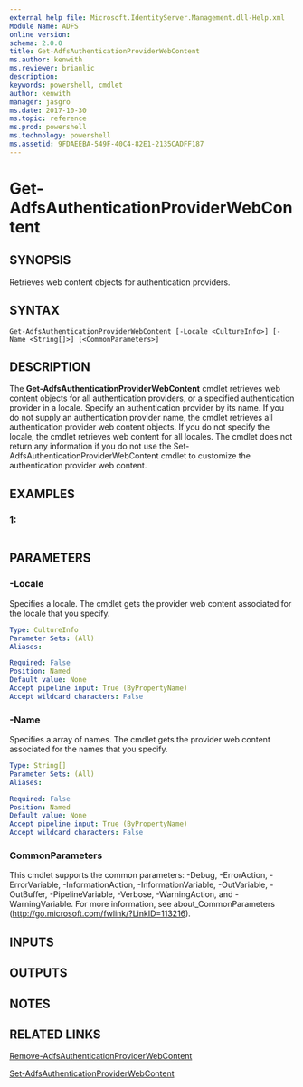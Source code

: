 ```yaml
---
external help file: Microsoft.IdentityServer.Management.dll-Help.xml
Module Name: ADFS
online version: 
schema: 2.0.0
title: Get-AdfsAuthenticationProviderWebContent
ms.author: kenwith
ms.reviewer: brianlic
description: 
keywords: powershell, cmdlet
author: kenwith
manager: jasgro
ms.date: 2017-10-30
ms.topic: reference
ms.prod: powershell
ms.technology: powershell
ms.assetid: 9FDAEEBA-549F-40C4-82E1-2135CADFF187
---
```


# Get-AdfsAuthenticationProviderWebContent

## SYNOPSIS
Retrieves web content objects for authentication providers.

## SYNTAX

```
Get-AdfsAuthenticationProviderWebContent [-Locale <CultureInfo>] [-Name <String[]>] [<CommonParameters>]
```

## DESCRIPTION
The **Get-AdfsAuthenticationProviderWebContent** cmdlet retrieves web content objects for all authentication providers, or a specified authentication provider in a locale.
Specify an authentication provider by its name.
If you do not supply an authentication provider name, the cmdlet retrieves all authentication provider web content objects.
If you do not specify the locale, the cmdlet retrieves web content for all locales.
The cmdlet does not return any information if you do not use the Set-AdfsAuthenticationProviderWebContent cmdlet to customize the authentication provider web content.

## EXAMPLES

### 1:
```

```

## PARAMETERS

### -Locale
Specifies a locale.
The cmdlet gets the provider web content associated for the locale that you specify.

```yaml
Type: CultureInfo
Parameter Sets: (All)
Aliases: 

Required: False
Position: Named
Default value: None
Accept pipeline input: True (ByPropertyName)
Accept wildcard characters: False
```

### -Name
Specifies a array of names.
The cmdlet gets the provider web content associated for the names that you specify.

```yaml
Type: String[]
Parameter Sets: (All)
Aliases: 

Required: False
Position: Named
Default value: None
Accept pipeline input: True (ByPropertyName)
Accept wildcard characters: False
```

### CommonParameters
This cmdlet supports the common parameters: -Debug, -ErrorAction, -ErrorVariable, -InformationAction, -InformationVariable, -OutVariable, -OutBuffer, -PipelineVariable, -Verbose, -WarningAction, and -WarningVariable. For more information, see about_CommonParameters (http://go.microsoft.com/fwlink/?LinkID=113216).

## INPUTS

## OUTPUTS

## NOTES

## RELATED LINKS

[Remove-AdfsAuthenticationProviderWebContent](./Remove-AdfsAuthenticationProviderWebContent.md)

[Set-AdfsAuthenticationProviderWebContent](./Set-AdfsAuthenticationProviderWebContent.md)
